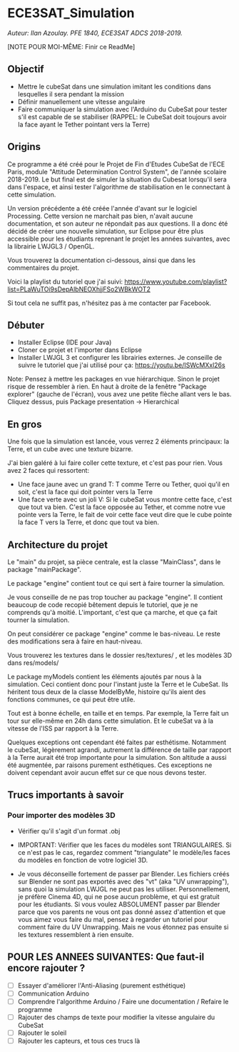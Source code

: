 # ECE3SAT_Simulation

*Auteur: Ilan Azoulay. PFE 1840, ECE3SAT ADCS 2018-2019.*

[NOTE POUR MOI-MÊME: Finir ce ReadMe]

## Objectif

- Mettre le cubeSat dans une simulation imitant les conditions dans lesquelles il sera pendant la mission
- Définir manuellement une vitesse angulaire
- Faire communiquer la simulation avec l'Arduino du CubeSat pour tester s'il est capable de se stabiliser (RAPPEL: le CubeSat doit toujours avoir la face ayant le Tether pointant vers la Terre)


## Origins

Ce programme a été créé pour le Projet de Fin d'Etudes CubeSat de l'ECE Paris, module "Attitude Determination Control System", de l'année scolaire 2018-2019. Le but final est de simuler la situation du Cubesat lorsqu'il sera dans l'espace, et ainsi tester l'algorithme de stabilisation en le connectant à cette simulation.

Un version précédente a été créée l'année d'avant sur le logiciel Processing. Cette version ne marchait pas bien, n'avait aucune documentation, et son auteur ne répondait pas aux questions. Il a donc été décidé de créer une nouvelle simulation, sur Eclipse pour être plus accessible pour les étudiants reprenant le projet les années suivantes, avec la librairie LWJGL3 / OpenGL.

Vous trouverez la documentation ci-dessous, ainsi que dans les commentaires du projet.

Voici la playlist du tutoriel que j'ai suivi: https://www.youtube.com/playlist?list=PLaWuTOi9sDepAlbNEOXhjjFSo2WBkWOT2

Si tout cela ne suffit pas, n'hésitez pas à me contacter par Facebook.


## Débuter

- Installer Eclipse (IDE pour Java)
- Cloner ce projet et l'importer dans Eclipse
- Installer LWJGL 3 et configurer les librairies externes. Je conseille de suivre le tutoriel que j'ai utilisé pour ça: https://youtu.be/ISWcMXxl26s

Note: Pensez à mettre les packages en vue hiérarchique. Sinon le projet risque de ressembler à rien. En haut à droite de la fenêtre "Package explorer" (gauche de l'écran), vous avez une petite flèche allant vers le bas. Cliquez dessus, puis Package presentation -> Hierarchical



## En gros

Une fois que la simulation est lancée, vous verrez 2 éléments principaux: la Terre, et un cube avec une texture bizarre.

J'ai bien galéré à lui faire coller cette texture, et c'est pas pour rien. Vous avez 2 faces qui ressortent:
- Une face jaune avec un grand T: T comme Terre ou Tether, quoi qu'il en soit, c'est la face qui doit pointer vers la Terre
- Une face verte avec un joli V: Si le cubeSat vous montre cette face, c'est que tout va bien. C'est la face opposée au Tether, et comme notre vue pointe vers la Terre, le fait de voir cette face veut dire que le cube pointe la face T vers la Terre, et donc que tout va bien.


## Architecture du projet

Le "main" du projet, sa pièce centrale, est la classe "MainClass", dans le package "mainPackage".

Le package "engine" contient tout ce qui sert à faire tourner la simulation. 

Je vous conseille de ne pas trop toucher au package "engine". Il contient beaucoup de code recopié bêtement depuis le tutoriel, que je ne comprends qu'à moitié. L'important, c'est que ça marche, et que ça fait tourner la simulation. 

On peut considérer ce package "engine" comme le bas-niveau. Le reste des modifications sera à faire en haut-niveau.

Vous trouverez les textures dans le dossier res/textures/ , et les modèles 3D dans res/models/

Le package myModels contient les éléments ajoutés par nous à la simulation. Ceci contient donc pour l'instant juste la Terre et le CubeSat. Ils héritent tous deux de la classe ModelByMe, histoire qu'ils aient des fonctions communes, ce qui peut être utile.

Tout est à bonne échelle, en taille et en temps. Par exemple, la Terre fait un tour sur elle-même en 24h dans cette simulation. Et le cubeSat va à la vitesse de l'ISS par rapport à la Terre.

Quelques exceptions ont cependant été faites par esthétisme. Notamment le cubeSat, légèrement agrandi, autrement la différence de taille par rapport à la Terre aurait été trop importante pour la simulation. Son altitude a aussi été augmentée, par raisons purement esthétiques. Ces exceptions ne doivent cependant avoir aucun effet sur ce que nous devons tester.


## Trucs importants à savoir

### Pour importer des modèles 3D

- Vérifier qu'il s'agit d'un format .obj

- IMPORTANT: Vérifier que les faces du modèles sont TRIANGULAIRES. Si ce n'est pas le cas, regardez comment "triangulate" le modèle/les faces du modèles en fonction de votre logiciel 3D.

- Je vous déconseille fortement de passer par Blender. Les fichiers créés sur Blender ne sont pas exportés avec des "vt" (aka "UV unwrapping"), sans quoi la simulation LWJGL ne peut pas les utiliser. Personnellement, je préfère Cinema 4D, qui ne pose aucun problème, et qui est gratuit pour les étudiants. Si vous voulez ABSOLUMENT passer par Blender parce que vos parents ne vous ont pas donné assez d'attention et que vous aimez vous faire du mal, pensez à regarder un tutoriel pour comment faire du UV Unwrapping. Mais ne vous étonnez pas ensuite si les textures ressemblent à rien ensuite.




## POUR LES ANNEES SUIVANTES: Que faut-il encore rajouter ?

- [ ] Essayer d'améliorer l'Anti-Aliasing (purement esthétique)
- [ ] Communication Arduino
- [ ] Comprendre l'algorithme Arduino / Faire une documentation / Refaire le programme
- [ ] Rajouter des champs de texte pour modifier la vitesse angulaire du CubeSat
- [ ] Rajouter le soleil
- [ ] Rajouter les capteurs, et tous ces trucs là
